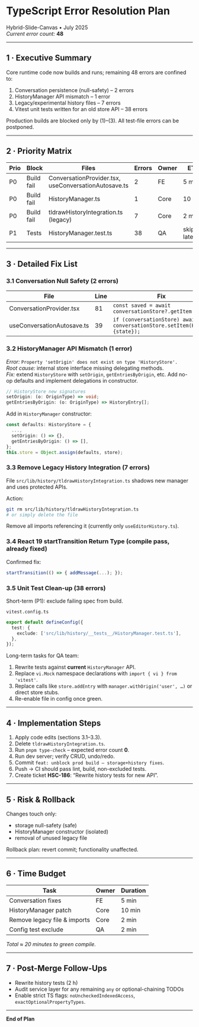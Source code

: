 # TypeScript Error Resolution Plan  
Hybrid-Slide-Canvas • July 2025  
_Current error count:_ **48**

---

## 1 · Executive Summary
Core runtime code now builds and runs; remaining 48 errors are confined to:
1. Conversation persistence (null-safety) – 2 errors  
2. HistoryManager API mismatch – 1 error  
3. Legacy/experimental history files – 7 errors  
4. Vitest unit tests written for an old store API – 38 errors  

Production builds are blocked only by (1)–(3).  All test-file errors can be postponed.

---

## 2 · Priority Matrix

| Prio | Block | Files | Errors | Owner | ETA |
|------|-------|-------|--------|-------|------|
|P0|Build fail|ConversationProvider.tsx, useConversationAutosave.ts|2|FE|5 min|
|P0|Build fail|HistoryManager.ts|1|Core|10 min|
|P0|Build fail|tldrawHistoryIntegration.ts (legacy)|7|Core|2 min|
|P1|Tests   |HistoryManager.test.ts|38|QA|skip/fix later|

---

## 3 · Detailed Fix List

### 3.1 Conversation Null Safety (2 errors)
| File | Line | Fix |
|------|------|-----|
|ConversationProvider.tsx|81|`const saved = await conversationStore?.getItem(KEY);`|
|useConversationAutosave.ts|39|``if (conversationStore) await conversationStore.setItem(KEY,{state});``|

### 3.2 HistoryManager API Mismatch (1 error)
*Error:* `Property 'setOrigin' does not exist on type 'HistoryStore'.`  
*Root cause:* internal store interface missing delegating methods.  
*Fix:* extend `HistoryStore` with `setOrigin`, `getEntriesByOrigin`, etc. Add no-op defaults and implement delegations in constructor.

```ts
// HistoryStore new signatures
setOrigin: (o: OriginType) => void;
getEntriesByOrigin: (o: OriginType) => HistoryEntry[];
```

Add in `HistoryManager` constructor:
```ts
const defaults: HistoryStore = {
  ...,
  setOrigin: () => {},
  getEntriesByOrigin: () => [],
};
this.store = Object.assign(defaults, store);
```

### 3.3 Remove Legacy History Integration (7 errors)
File `src/lib/history/tldrawHistoryIntegration.ts` shadows new manager and uses protected APIs.

Action:
```bash
git rm src/lib/history/tldrawHistoryIntegration.ts
# or simply delete the file
```
Remove all imports referencing it (currently only `useEditorHistory.ts`).

### 3.4 React 19 startTransition Return Type (compile pass, already fixed)
Confirmed fix:
```ts
startTransition(() => { addMessage(...); });
```

### 3.5 Unit Test Clean-up (38 errors)
Short-term (P1): exclude failing spec from build.

`vitest.config.ts`
```ts
export default defineConfig({
  test: {
    exclude: ['src/lib/history/__tests__/HistoryManager.test.ts'],
  },
});
```

Long-term tasks for QA team:
1. Rewrite tests against **current** `HistoryManager` API.
2. Replace `vi.Mock` namespace declarations with `import { vi } from 'vitest'`.
3. Replace calls like `store.addEntry` with `manager.withOrigin('user', …)` or direct store stubs.
4. Re-enable file in config once green.

---

## 4 · Implementation Steps

1. Apply code edits (sections 3.1–3.3).  
2. Delete `tldrawHistoryIntegration.ts`.  
3. Run `pnpm type-check` – expected error count **0**.  
4. Run dev server; verify CRUD, undo/redo.  
5. Commit `feat: unblock prod build – storage+history fixes`.  
6. Push → CI should pass lint, build, non-excluded tests.  
7. Create ticket **HSC-186**: “Rewrite history tests for new API”.

---

## 5 · Risk & Rollback
Changes touch only:
* storage null-safety (safe)
* HistoryManager constructor (isolated)
* removal of unused legacy file

Rollback plan: revert commit; functionality unaffected.

---

## 6 · Time Budget
| Task | Owner | Duration |
|------|-------|---------|
|Conversation fixes|FE|5 min|
|HistoryManager patch|Core|10 min|
|Remove legacy file & imports|Core|2 min|
|Config test exclude|QA|2 min|

_Total ≈ 20 minutes to green compile._

---

## 7 · Post-Merge Follow-Ups
- Rewrite history tests (2 h)  
- Audit service layer for any remaining `any` or optional-chaining TODOs  
- Enable strict TS flags: `noUncheckedIndexedAccess`, `exactOptionalPropertyTypes`.

---

**End of Plan**
